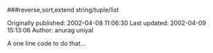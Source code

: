 ###reverse,sort,extend  string/tuple/list

Originally published: 2002-04-08 11:06:30
Last updated: 2002-04-09 15:13:06
Author: anurag uniyal

A one line code to do that...